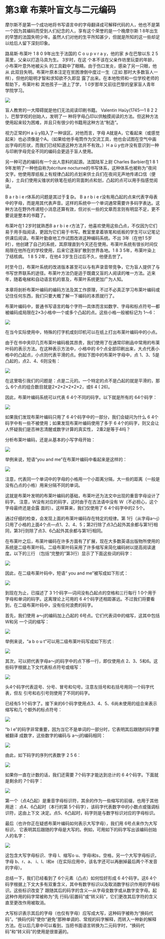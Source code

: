 # 第3章 布莱叶盲文与二元编码

摩尔斯不是第一个成功地将书写语言中的字母翻译成可解释代码的人，他也不是第一个因为其编码而受到人们纪念的人，享有这个荣誉的是一个晚摩尔斯 1 8年出生的早慧的法国失明少年。虽然人们对他的生平所知甚少，但就是所知的这一些却足以给后人留下深刻印象。

路易斯·布莱叶 1 8 0 9年出生于法国的 C o u p v r a y，他的家 乡在巴黎以东 2 5英里，父亲以打造马具为生。 3岁时，在这 个本不该在父亲作坊里玩耍的年龄，小布莱叶意外地被尖头 的工具戳中了眼睛。由于伤口发炎，感染了另一只眼，他从 此双目失明。布莱叶原本注定在贫困潦倒中度过一生（正如 那时大多数盲人一样），但他的聪明才智和求知欲不久即显 露了出来。在本地牧师和一位学校老师的帮助下，布莱叶和 其他孩子一道上了学， 1 0岁那年又前往巴黎的皇家盲人青年 学院学习。

![](<.gitbook/assets/image (13) (1) (1).png>)

盲人教育的一大障碍就是他们无法阅读印刷书籍。 Valentin Haüy(1745—1 8 2 2 )，巴黎学校的创始人，发明了一 种将字母凸印以供触摸阅读的方法。但这种方法使用起来较为困难，并且只有很少的书籍用这种方法“制造”。&#x20;

视力正常的H a ü y陷入了一种误区。对他而言，字母 A就是A，它看起来（或感觉起来）也必须像是个A。（如果给他手电筒作为交流工具，他也会试图在空气中画出字母的形状，而我们已经知道这种方法并不有效。）H a ü y也许没有意识到一种与印刷字母完全不同的编码会更适于盲人使用。

另一种可选的编码有一个出人意料的起源。法国陆军上尉 Charles Barbier在1 8 1 9年发明了一种他自称为écriture nocturne的书写体系，这种体系也被称为“夜间文字。他使用厚纸板上有规律凸起的点划来供士兵们在夜间无声地传递口信（便条），士兵们使用尖锥状的铁笔在纸的背面刺点和划，凸起的点可以用手指感觉阅读。&#x20;

B a r b i e r体系的问题是其过于复杂。 B a r b i e r没有用凸起的点来代表字母表中的字母，而是用其代表声音。这样的系统中一个单词通常需要许多码字表达。这种方法在野外传递短小消息还算有效，但对长一些的文章而言则有明显不足，更不要说是整本的书籍了。&#x20;

布莱叶在1 2岁时就熟悉B a r b i e r方法了，他喜欢使用这些凸点，不仅因为它们易于用手指阅读，更因为它们易于书写。教室里拿着铁笔和纸板的学生可以记笔记供课后阅读。布莱叶勤奋地工作试图改进这种编码系统。不出 3年（在他1 5岁时），他创建了自己的系统，其原理直到今天还在使用。布莱叶系统有很长时间仅局限在他所在的学校使用，后来它逐渐扩散到世界各地。1 8 3 5年，布莱叶染上了结核病。 1 8 5 2年，在他4 3岁生日过后不久，他便去世了。

时至今日，布莱叶系统的改进版本甚至可以与有声录音带竞争，它为盲人提供了与书写世界联系的途径。布莱叶方法仍是适于既聋又盲的人阅读的唯一方法。近来年，随着电梯和自动语言机的普及，布莱叶系统更加广为人知。&#x20;

本章将剖析布莱叶编码的编码方法及其工作原理，不过不必真正学习布莱叶编码或记住任何东西，我们只要大概了解一下编码的本质就行了。&#x20;

布莱叶编码中，普通书写语言的每个字符—具体而言如数字、字母和标点符号—都被编码成局限在2×3小格中一个或多个凸起的点。这些小格一般被标记为 1～6：

![](<.gitbook/assets/image (1) (1).png>)

在当今实际使用中，特殊的打字机或刻印机可以在纸上打出布莱叶编码中的小点。&#x20;

由于在书中夹印几页布莱叶编码极其昂贵，我们使用了在通常印刷品中常用的布莱叶码的表示方法。在这种表示方法中，小格中的 6个点全部印刷出来，大点代表小格中的凸起点，小点则代表平滑的点。例如下图中的布莱叶字母中，点 1、3、5是凸起的，点2、4、6则没有：

![](<.gitbook/assets/image (1).png>)

在这里吸引我们的问题是：点是二元的。一个特定的点不是凸起的就是平滑的，那么 6个点的组合数目就是2×2×2×2×2×2，或6 4 ( 26)。&#x20;

因此，布莱叶编码系统可以代表 6 4个不同的码字。以下就是所有的 64个码字：

![](<.gitbook/assets/image (18) (1) (1) (1) (1).png>)

如果我们发现布莱叶编码只用了 6 4个码字中的一部分，我们会疑问为什么 6 4个码字中有一些不被使用；如果发现布莱叶编码使用了多于 6 4个的码字，则又会让人怀疑我们是否神志清醒或数字计算的真实性， 2乘2是等于4吗？&#x20;

分析布莱叶编码，还是从基本的小写字母开始：

![](<.gitbook/assets/image (15) (1) (1) (1).png>)

举例来说，短语“you and me”在布莱叶编码中看起来是这样的：

![](<.gitbook/assets/image (16) (1) (1) (1) (1).png>)

注意，代表同一个单词中的字母的小格用一个小距离分隔，大一些的距离（一般是没有凸点的小格）用来分隔不同的单词。&#x20;

这就是布莱叶发明的布莱叶编码的基础，布莱叶还为法文中出现的重音字母设计了码字。 注意，W没有对应的码字，这时由于在古法语中没有 W（不必担心，这个字母最终还是会露 面的）。这样算来，我们仅使用了 6 4个码字中的2 5个。&#x20;

通过仔细的检查，会发现上面的布莱叶编码存在特定的规律。第 1行（从字母a～j）只用了小格的上面4个点—点1、2、4、5；第2行除了点3凸起外其余都与第1行相同，第3行则除了点3、6凸起外其余都与第1行相同。

在布莱叶之后，布莱叶编码在许多方面有了扩展，现在大多数英语出版物所使用的系统是二级布莱叶码。二级布莱叶码采用了许多缩写来简化编码树以提高阅读速度。以下的三行 （包括“完整的”第3行）显示了下面这些词的码字：

![](<.gitbook/assets/image (11) (1) (1).png>)

因此，在二级布莱叶码中，短语“ you and me”被写成如下形式：

![](<.gitbook/assets/image (14) (1) (1).png>)

到现在为止，已描述了 3 1个码字—词间没有凸起点的空格和三行每行 1 0个用于字母和单词的码字。这离理论上可用的 6 4个码字还相距甚远。不过我们将要看到，在二级布莱叶码中，没有任何浪费的码字。&#x20;

首先，我们使用 a～j的编码加上凸起的 6号点。它们代表词中的缩写，这其中包括W和另 一个词的缩写：

![](<.gitbook/assets/image (8) (1) (1) (1).png>)

举例来说，“a b o u t”可以用二级布莱叶码写成如下形式 :

![](<.gitbook/assets/image (12) (1) (1) (1).png>)

其次，可以把代表字母a～j的码字中的点下移一行，即仅使用点 2、3、5和6。这些码字根据上下文代表标点符号或缩写：

![](<.gitbook/assets/image (10) (1).png>)

头4个码字代表逗号、分号、冒号和句号。注意左括号和右括号用同一个码字代表，但左 引号和右引号则使用了不同的码字。&#x20;

已经有5 1个码字了。接下来的6个码字使用点3、4、5、6尚未使用的组合来表示缩写和几 个额外的标点符号：

![](<.gitbook/assets/image (4) (1) (1) (1).png>)

“b l e”的码字非常重要，因为当它不是单词的一部分时，它表明其后跟随的码字要被翻译 成数字，这些数字的编码与 a～j的编码相同：

![](<.gitbook/assets/image (9) (1) (1).png>)

由此，如下码字的序列代表数字 2 5 6：

![](<.gitbook/assets/image (3) (1).png>)

如果你一直在计数的话，我们还需要 7个码字才能达到总计的 6 4个码字。下面就是剩余的 7个码字：

![](<.gitbook/assets/image (17) (1) (1) (1).png>)

第一个（点4凸起）是重音字母标识符，其余的作为一些缩写的前缀，也用于其他用途： 点4、6凸起时（本行的第 5个码字），该码字代表数字中的小数点或强调标识符，这由上下文 决定。点5、6凸起时，码字则是与数字标识对应的字母标识。&#x20;

最后（也许你正在疑惑布莱叶编码如何表示大写字母），我们用 6号点来作为大写标识， 它表明其后跟随的字母是大写的。例如，可用如下的码字写出该编码创始人的名字：

![](<.gitbook/assets/image (7) (1) (1).png>)

这包含大写字母标识、字母 l、缩写o u、字母i和s，空格，另一个大写字母标识，字母 b、r、a、 i、l、l和e（在实际应用中，该名字还可以再删掉最后两个不发音的字母）。&#x20;

总结一下，我们已经看到了 6个元素（凸点）如何恰好形成 6 4个码字。这6 4个码字根据上下文大多有双重含义，其中有数字标识以及取消数字标识作用的字母标识。这些标识改变了 跟随其后的码字的含义—从字母变数字或从数字变字母。起这种作用的码字常被称为“先 行码/前置码”或“转义码”，它们更改其后字符的含义直至更改作用被取消。&#x20;

大写标识表示其后的字母（也仅有字母）应写成大写，这种码字被称为“换码代码”。“换码代码”使你“避免”那种单调的、常规的码字解释，而转入一种新的解释方法。在以后几章中可以看到，当把书面语言转换为二元码字时，“换码代码”和“转义码”的使用是很普遍的。

